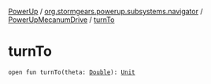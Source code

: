 [PowerUp](../../index.md) / [org.stormgears.powerup.subsystems.navigator](../index.md) / [PowerUpMecanumDrive](index.md) / [turnTo](./turn-to.md)

# turnTo

`open fun turnTo(theta: `[`Double`](https://kotlinlang.org/api/latest/jvm/stdlib/kotlin/-double/index.html)`): `[`Unit`](https://kotlinlang.org/api/latest/jvm/stdlib/kotlin/-unit/index.html)